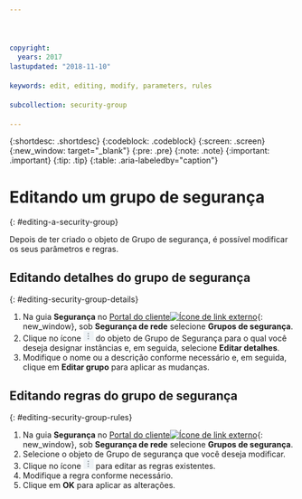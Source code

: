 ```yaml
---



copyright:
  years: 2017
lastupdated: "2018-11-10"

keywords: edit, editing, modify, parameters, rules

subcollection: security-group

---
```


{:shortdesc: .shortdesc}
{:codeblock: .codeblock}
{:screen: .screen}
{:new_window: target="_blank"}
{:pre: .pre}
{:note: .note}
{:important: .important}
{:tip: .tip}
{:table: .aria-labeledby="caption"}

# Editando um grupo de segurança
{: #editing-a-security-group}

Depois de ter criado o objeto de Grupo de segurança, é possível modificar os seus parâmetros e regras.

## Editando detalhes do grupo de segurança
{: #editing-security-group-details}

1. Na guia **Segurança** no [Portal do cliente![Ícone de link externo](../../icons/launch-glyph.svg "Ícone de link externo")](https://control.softlayer.com/){: new_window}, sob **Segurança de rede** selecione **Grupos de segurança**.
2. Clique no ícone ![Ícone mais](./images/more_icon.jpg) do objeto de Grupo de Segurança para o qual você deseja designar instâncias e, em seguida, selecione **Editar detalhes**.
3. Modifique o nome ou a descrição conforme necessário e, em seguida, clique em **Editar grupo** para aplicar as mudanças.

## Editando regras do grupo de segurança
{: #editing-security-group-rules}

1. Na guia **Segurança** no [Portal do cliente![Ícone de link externo](../../icons/launch-glyph.svg "Ícone de link externo")](https://control.softlayer.com/){: new_window}, sob **Segurança de rede** selecione **Grupos de segurança**.
2. Selecione o objeto de Grupo de segurança que você deseja modificar.
3. Clique no ícone ![Ícone mais](./images/more_icon.jpg) para editar as regras existentes.
4. Modifique a regra conforme necessário.
5. Clique em **OK** para aplicar as alterações.

